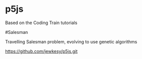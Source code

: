 # p5js

Based on the Coding Train tutorials 




#Salesman

Travelling Salesman problem, evolving to use genetic algorithms 

https://github.com/jewkesy/p5js.git